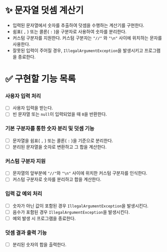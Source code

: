 # ✨ 문자열 덧셈 계산기

- 입력된 문자열에서 숫자를 추출하여 덧셈을 수행하는 계산기를 구현한다.
- 쉼표( `,` ) 또는 콜론( `:` )을 구분자로 사용하여 숫자를 분리한다.
- 커스텀 구분자를 지원한다. 커스텀 구분자는 `"//"` 와 `"\n"` 사이에 위치하는 문자를 사용한다.
- 잘못된 입력이 주어질 경우, `IllegalArgumentException`을 발생시키고 프로그램을 종료한다.

# ✅ 구현할 기능 목록

### 사용자 입력 처리

- [ ] 사용자 입력을 받는다.
- [ ] 빈 문자열 또는 `null`이 입력되었을 때 `0`을 반환한다.

### 기본 구분자를 통한 숫자 분리 및 덧셈 기능

- [ ] 문자열을 쉼표( `,` ) 또는 콜론( `:` )을 기준으로 분리한다.
- [ ] 분리된 문자열을 숫자로 변환하고 그 합을 계산한다.

### 커스텀 구분자 지원

- [ ] 문자열의 앞부분에 `"//"`와 `"\n"` 사이에 위치한 커스텀 구분자를 인식한다.
- [ ] 커스텀 구분자로 숫자를 분리하고 합을 계산한다.

### 입력 값 예외 처리

- [ ] 숫자가 아닌 값이 포함된 경우 `IllegalArgumentException`을 발생시킨다.
- [ ] 음수가 포함된 경우 `IllegalArgumentException`을 발생시킨다.
- [ ] 예외 발생 시 프로그램을 종료한다.

### 덧셈 결과 출력 기능

- [ ] 분리된 숫자의 합을 출력한다.
